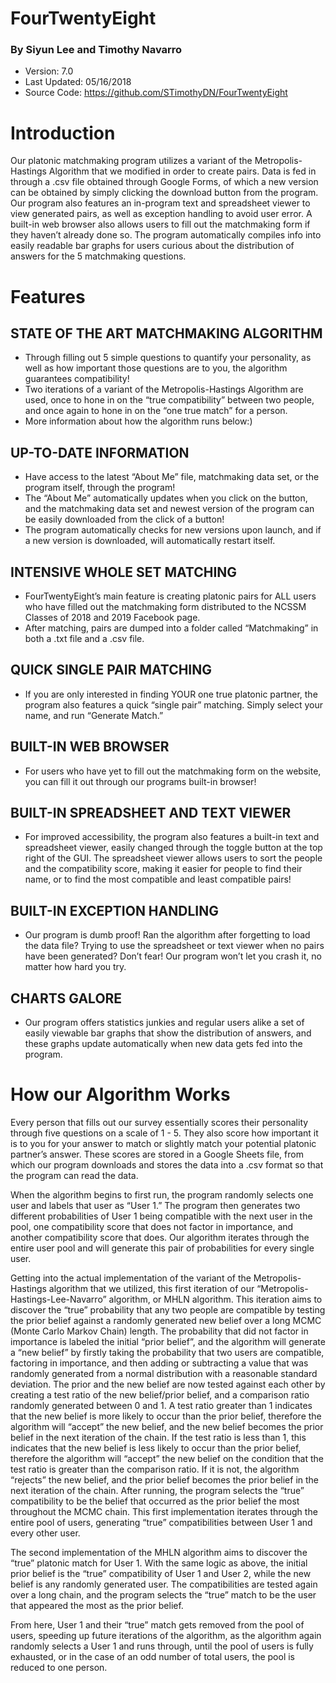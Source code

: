 # FourTwentyEight
### By Siyun Lee and Timothy Navarro

* Version: 7.0
* Last Updated: 05/16/2018
* Source Code: https://github.com/STimothyDN/FourTwentyEight

# Introduction

Our platonic matchmaking program utilizes a variant of the Metropolis-Hastings Algorithm that we modified  in order to create pairs. Data is fed in through a .csv file obtained through Google Forms, of which a new version can be obtained by simply clicking the download button from the program. Our program also features an in-program text and spreadsheet viewer to view generated pairs, as well as exception handling to avoid user error. A built-in web browser also allows users to fill out the matchmaking form if they haven’t already done so. The program automatically compiles info into easily readable bar graphs for users curious about the distribution of answers for the 5 matchmaking questions.

# Features
## STATE OF THE ART MATCHMAKING ALGORITHM
* Through filling out 5 simple questions to quantify your personality, as well as how important those questions are to you, the algorithm guarantees compatibility!
* Two iterations of a variant of the Metropolis-Hastings Algorithm are used, once to hone in on the “true compatibility” between two people, and once again to hone in on the “one true match” for a person.
* More information about how the algorithm runs below:)

## UP-TO-DATE INFORMATION
* Have access to the latest “About Me” file, matchmaking data set, or the program itself, through the program!
* The “About Me” automatically updates when you click on the button, and the matchmaking data set and newest version of the program can be easily downloaded from the click of a button! 
* The program automatically checks for new versions upon launch, and if a new version is downloaded, will automatically restart itself.

## INTENSIVE WHOLE SET MATCHING
* FourTwentyEight’s main feature is creating platonic pairs for ALL users who have filled out the matchmaking form distributed to the NCSSM Classes of 2018 and 2019 Facebook page. 
* After matching, pairs are dumped into a folder called “Matchmaking” in both a .txt file and a .csv file.

## QUICK SINGLE PAIR MATCHING
* If you are only interested in finding YOUR one true platonic partner, the program also features a quick “single pair” matching. Simply select your name, and run “Generate Match.”

## BUILT-IN WEB BROWSER
* For users who have yet to fill out the matchmaking form on the website, you can fill it out through our programs built-in browser!

## BUILT-IN SPREADSHEET AND TEXT VIEWER
* For improved accessibility, the program also features a built-in text and spreadsheet viewer, easily changed through the toggle button at the top right of the GUI. The spreadsheet viewer allows users to sort the people and the compatibility score, making it easier for people to find their name, or to find the most compatible and least compatible pairs!

## BUILT-IN EXCEPTION HANDLING
* Our program is dumb proof! Ran the algorithm after forgetting to load the data file? Trying to use the spreadsheet or text viewer when no pairs have been generated? Don’t fear! Our program won’t let you crash it, no matter how hard you try.

## CHARTS GALORE
* Our program offers statistics junkies and regular users alike a set of easily viewable bar graphs that show the distribution of answers, and these graphs update automatically when new data gets fed into the program.

# How our Algorithm Works

Every person that fills out our survey essentially scores their personality through five questions on a scale of 1 - 5. They also score how important it is to you for your answer to match or slightly match your potential platonic partner’s answer. These scores are stored in a Google Sheets file, from which our program downloads and stores the data into a .csv format so that the program can read the data. 

When the algorithm begins to first run, the program randomly selects one user and labels that user as “User 1.” The program then generates two different probabilities of User 1 being compatible with the next user in the pool, one compatibility score that does not factor in importance, and another compatibility score that does. Our algorithm iterates through the entire user pool and will generate this pair of probabilities for every single user.

Getting into the actual implementation of the variant of the Metropolis-Hastings algorithm that we utilized, this first iteration of our “Metropolis-Hastings-Lee-Navarro” algorithm, or MHLN algorithm. This iteration aims to discover the “true” probability that any two people are compatible by testing the prior belief against a randomly generated new belief over a long MCMC (Monte Carlo Markov Chain) length. The probability that did not factor in importance is labeled the initial “prior belief”, and the algorithm will generate a “new belief” by firstly taking the probability that two users are compatible, factoring in importance, and then adding or subtracting a value that was randomly generated from a normal distribution with a reasonable standard deviation. The prior and the new belief are now tested against each other by creating a test ratio of the new belief/prior belief, and a comparison ratio randomly generated between 0 and 1. A test ratio greater than 1 indicates that the new belief is more likely to occur than the prior belief, therefore the algorithm will “accept” the new belief, and the new belief becomes the prior belief in the next iteration of the chain. If the test ratio is less than 1, this indicates that the new belief is less likely to occur than the prior belief, therefore the algorithm will “accept” the new belief on the condition that the test ratio is greater than the comparison ratio. If it is not, the algorithm “rejects” the new belief, and the prior belief becomes the prior belief in the next iteration of the chain. After running, the program selects the “true” compatibility to be the belief that occurred as the prior belief the most throughout the MCMC chain. This first implementation iterates through the entire pool of users, generating “true” compatibilities between User 1 and every other user.

The second implementation of the MHLN algorithm aims to discover the “true” platonic match for User 1. With the same logic as above, the initial prior belief is the “true” compatibility of User 1 and User 2, while the new belief is any randomly generated user. The compatibilities are tested again over a long chain, and the program selects the “true” match to be the user that appeared the most as the prior belief.

From here, User 1 and their “true” match gets removed from the pool of users, speeding up future iterations of the algorithm, as the algorithm again randomly selects a User 1 and runs through, until the pool of users is fully exhausted, or in the case of an odd number of total users, the pool is reduced to one person.


